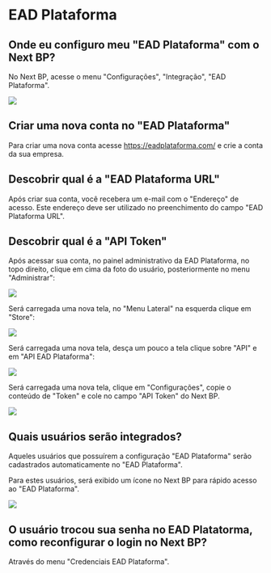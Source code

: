 # EAD Plataforma

## Onde eu configuro meu "EAD Plataforma" com o Next BP?
No Next BP, acesse o menu "Configurações", "Integração", "EAD Plataforma".

![]([PATH_IMG]/ead_plataforma_configuracoes.png)

## Criar uma nova conta no "EAD Plataforma"
Para criar uma nova conta acesse https://eadplataforma.com/ e crie a conta da sua empresa.

## Descobrir qual é a "EAD Plataforma URL"
Após criar sua conta, você recebera um e-mail com o "Endereço" de acesso. Este endereço deve ser utilizado no preenchimento do campo "EAD Plataforma URL".

## Descobrir qual é a "API Token"
Após acessar sua conta, no painel administrativo da EAD Plataforma, no topo direito, clique em cima da foto do usuário, posteriormente no menu "Administrar":

![]([PATH_IMG]/ead_plataforma_menu_administrar.png)


Será carregada uma nova tela, no "Menu Lateral" na esquerda clique em "Store":

![]([PATH_IMG]/ead_plataforma_menu_configuracoes.png)


Será carregada uma nova tela, desça um pouco a tela clique sobre "API" e em "API EAD Plataforma":

![]([PATH_IMG]/ead_plataforma_menu_api.png)


Será carregada uma nova tela, clique em "Configurações", copie o conteúdo de "Token" e cole no campo "API Token" do Next BP.

![]([PATH_IMG]/ead_plataforma_api_token.png)

## Quais usuários serão integrados?
Aqueles usuários que possuírem a configuração "EAD Plataforma" serão cadastrados automaticamente no "EAD Plataforma".

Para estes usuários, será exibido um ícone no Next BP para rápido acesso ao "EAD Plataforma".

![]([PATH_IMG]/ead_plataforma_permissoes.png)

## O usuário trocou sua senha no EAD Platatorma, como reconfigurar o login no Next BP?
Através do menu "Credenciais EAD Plataforma".